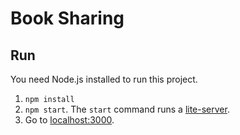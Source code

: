# Book Sharing

## Run
You need Node.js installed to run this project.

1. `npm install`
2. `npm start`. The `start` command runs a [lite-server](https://www.npmjs.com/package/lite-server).
3. Go to [localhost:3000](http://localhost:3000).
